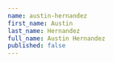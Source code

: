 ```yaml
---
name: austin-hernandez
first_name: Austin
last_name: Hernandez
full_name: Austin Hernandez
published: false
---
```


